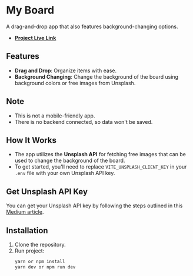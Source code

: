 # My Board

A drag-and-drop app that also features background-changing options.

- **[Project Live Link](https://my-board-two.vercel.app/)**

## Features

- **Drag and Drop**: Organize items with ease.
- **Background Changing**: Change the background of the board using background colors or free images from Unsplash.

## Note

- This is not a mobile-friendly app.
- There is no backend connected, so data won't be saved.

## How It Works

- The app utilizes the **Unsplash API** for fetching free images that can be used to change the background of the board.
- To get started, you'll need to replace `VITE_UNSPLASH_CLIENT_KEY` in your `.env` file with your own Unsplash API key.

## Get Unsplash API Key

You can get your Unsplash API key by following the steps outlined in this [Medium article](https://medium.com/@humayraeva/your-first-gallery-app-using-unsplash-api-for-free-images-c6f0a71809fe).

## Installation

1. Clone the repository.
2. Run project:
   ```bash
   yarn or npm install
   yarn dev or npm run dev
   ```
